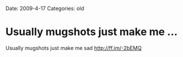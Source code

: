 Date: 2009-4-17
Categories: old

# Usually mugshots just make me ...

Usually mugshots just make me sad <a href="http://ff.im/-2bEMQ" rel="nofollow">http://ff.im/-2bEMQ</a>
